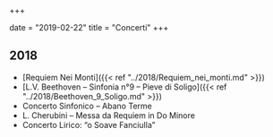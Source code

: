 +++

date = "2019-02-22"
title = "Concerti"
+++

## 2018

* [Requiem Nei Monti]({{< ref "../2018/Requiem_nei_monti.md" >}})
* [L.V. Beethoven – Sinfonia n°9 – Pieve di Soligo]({{< ref "../2018/Beethoven_9_Soligo.md" >}})
* Concerto Sinfonico – Abano Terme
* L. Cherubini – Messa da Requiem in Do Minore
* Concerto Lirico: “o Soave Fanciulla”